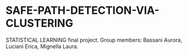 # SAFE-PATH-DETECTION-VIA-CLUSTERING

STATISTICAL LEARNING final project.
Group members: Bassani Aurora, Luciani Erica, Mignella Laura.
